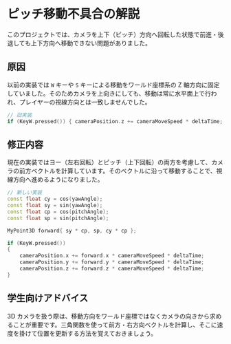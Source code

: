 # ピッチ移動不具合の解説

このプロジェクトでは、カメラを上下（ピッチ）方向へ回転した状態で前進・後退しても上下方向へ移動できない問題がありました。

## 原因

以前の実装では `W` キーや `S` キーによる移動をワールド座標系の Z 軸方向に固定していました。そのためカメラを上向きにしても、移動は常に水平面上で行われ、プレイヤーの視線方向とは一致しませんでした。

```cpp
// 旧実装
if (KeyW.pressed()) { cameraPosition.z += cameraMoveSpeed * deltaTime; }
```

## 修正内容

現在の実装ではヨー（左右回転）とピッチ（上下回転）の両方を考慮して、カメラの前方ベクトルを計算しています。そのベクトルに沿って移動することで、視線方向へ進めるようになりました。

```cpp
// 新しい実装
const float cy = cos(yawAngle);
const float sy = sin(yawAngle);
const float cp = cos(pitchAngle);
const float sp = sin(pitchAngle);

MyPoint3D forward{ sy * cp, sp, cy * cp };

if (KeyW.pressed())
{
    cameraPosition.x += forward.x * cameraMoveSpeed * deltaTime;
    cameraPosition.y += forward.y * cameraMoveSpeed * deltaTime;
    cameraPosition.z += forward.z * cameraMoveSpeed * deltaTime;
}
```

## 学生向けアドバイス

3D カメラを扱う際は、移動方向をワールド座標ではなくカメラの向きから求めることが重要です。三角関数を使って前方・右方向ベクトルを計算し、そこに速度を掛けて位置を更新する方法を覚えておきましょう。

